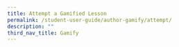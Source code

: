```yaml
---
title: Attempt a Gamified Lesson
permalink: /student-user-guide/author-gamify/attempt/
description: ""
third_nav_title: Gamify
---
```

